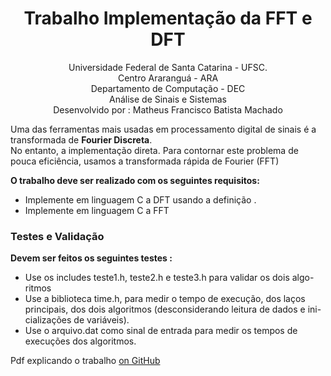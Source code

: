 # <center> Trabalho Implementação da FFT e DFT</center>

<p>
<center>Universidade Federal de Santa Catarina - UFSC.<br/>
Centro Araranguá - ARA<br/>
Departamento de Computação - DEC<br/>
Análise de Sinais e Sistemas<br/>
Desenvolvido por : Matheus Francisco Batista Machado<br/></center>   
</p>


<html>
<p>Uma das ferramentas mais usadas em processamento digital de sinais é a transformada de <b>Fourier Discreta</b>.<br/>
No entanto, a implementação direta. Para contornar este problema de pouca eficiência, usamos a transformada rápida
de Fourier (FFT)
</html>

<b>O trabalho deve ser realizado com os seguintes requisitos:</b>
 * Implemente em linguagem C a DFT usando a definição .
 * Implemente em linguagem C a FFT


### Testes e Validação

<b>Devem ser feitos os seguintes testes	:</b>
 * Use os includes teste1.h, teste2.h e teste3.h para validar os dois algo-
ritmos
 * Use a biblioteca time.h, para medir o tempo de execução, dos laços
principais, dos dois algoritmos (desconsiderando leitura de dados e ini-
cializações de variáveis).
 * Use o arquivo.dat como sinal de entrada para medir os tempos de
execuções dos algoritmos.




Pdf explicando o trabalho  [on GitHub]() 

